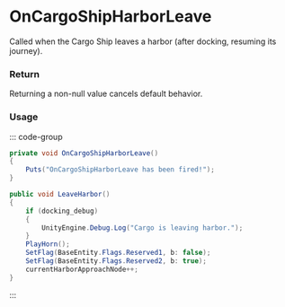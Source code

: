 # OnCargoShipHarborLeave
<Badge type="info" text="Entity"/><Badge type="danger" text="Carbon Compatible"/><Badge type="warning" text="Oxide Compatible"/>
Called when the Cargo Ship leaves a harbor (after docking, resuming its journey).

### Return
Returning a non-null value cancels default behavior.

### Usage
::: code-group
```csharp [Example]
private void OnCargoShipHarborLeave()
{
	Puts("OnCargoShipHarborLeave has been fired!");
}
```
```csharp [Source — Assembly-CSharp @ CargoShip]
public void LeaveHarbor()
{
	if (docking_debug)
	{
		UnityEngine.Debug.Log("Cargo is leaving harbor.");
	}
	PlayHorn();
	SetFlag(BaseEntity.Flags.Reserved1, b: false);
	SetFlag(BaseEntity.Flags.Reserved2, b: true);
	currentHarborApproachNode++;
}

```
:::
